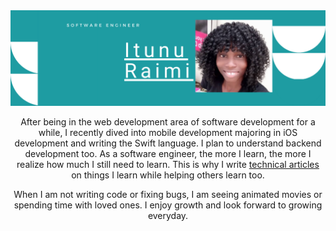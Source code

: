 

<img src="https://raw.githubusercontent.com/pelumy/pelumy/main/linked-in Banner.png" alt="Banner">

<p align="center">After being in the web development area of software development for a while, I recently dived into mobile development majoring in iOS development and writing the Swift language. I plan to understand backend development too. As a software engineer, the more I learn, the more I realize how much I still need to learn. This is why I write <a href="https://medium.com/@raimi_itunu">technical articles </a> on things I learn while helping others learn too.</p>
<p align="center">When I am not writing code or fixing bugs, I am seeing animated movies or spending time with loved ones. I enjoy growth and look forward to growing everyday.</p>
</p>
<!--
<p align="center">
  <a href="https://github.com/pelumy">
    <img src="https://img.shields.io/github/followers/pelumy?label=Follow&logo=GitHub&style=for-the-badge" alt="GitHub badge" />
  </a>
  <a href="https://twitter.com/itunu_raimi">
    <img src="https://img.shields.io/twitter/follow/itunu_raimi?label=Twitter&logo=twitter&style=for-the-badge" />
  </a>
</p>

<p align="center"><img width="60%" src="https://github-readme-stats.vercel.app/api?username=pelumy&show_icons=true&theme=radical" /></p>

<p align="center"> 
  Visitor count<br>
  <img src="https://profile-counter.glitch.me/pelumy/count.svg" />
</p>
-->
<!--
**pelumy/pelumy** is a ✨ _special_ ✨ repository because its `README.md` (this file) appears on your GitHub profile.

Here are some ideas to get you started:

- 🔭 I’m currently working on ...
- 🌱 I’m currently learning ...
- 👯 I’m looking to collaborate on ...
- 🤔 I’m looking for help with ...
- 💬 Ask me about ...
- 📫 How to reach me: ...
- 😄 Pronouns: ...
- ⚡ Fun fact: ...
-->
